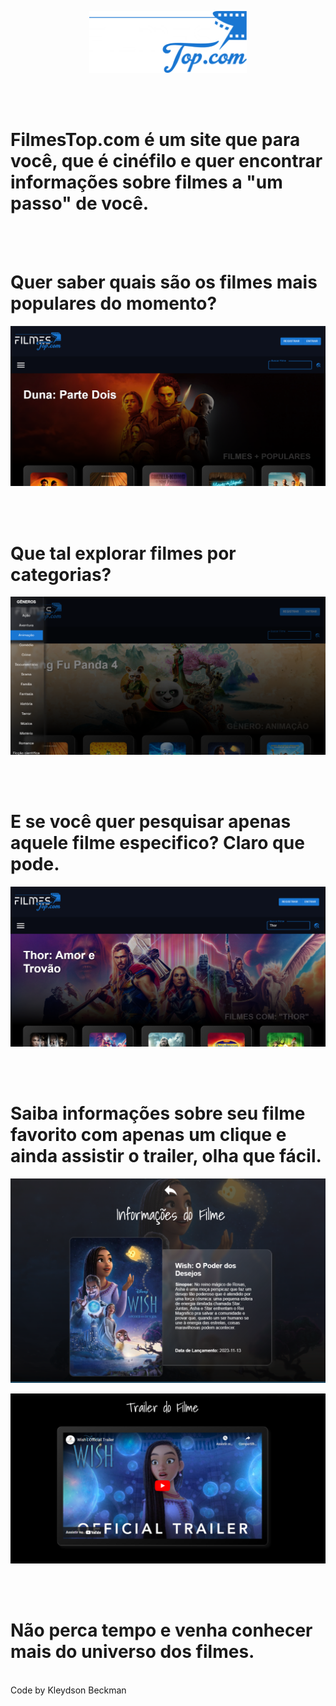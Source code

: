 <p align="center">
  <img src="/src/assets/logo.png" alt="" width="50%">
</p>
<br/>
<br/>

# FilmesTop.com é um site que para você, que é cinéfilo e quer encontrar informações sobre filmes a "um passo" de você.

<br/>
<br/>

# Quer saber quais são os filmes mais populares do momento?

<p align="center" width="50%">
  <img src="/src/assets/readme/readme_1.png" alt="">
</p>
<br/>
<br/>

# Que tal explorar filmes por categorias?

<p align="center" width="50%">
  <img src="/src/assets/readme/readme_2.png" alt="">
</p>
<br/>
<br/>

# E se você quer pesquisar apenas aquele filme especifico? Claro que pode.

<p align="center" width="50%">
  <img src="/src/assets/readme/readme_3.png" alt="">
</p>
<br/>
<br/>

# Saiba informações sobre seu filme favorito com apenas um clique e ainda assistir o trailer, olha que fácil.

<p align="center" width="50%">
  <img src="/src/assets/readme/readme_4.png" alt="">
</p>
<p align="center" width="50%">
  <img src="/src/assets/readme/readme_5.png" alt="">
</p>
<br/>
<br/>

# Não perca tempo e venha conhecer mais do universo dos filmes.
<br/>
Code by Kleydson Beckman</p>
